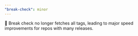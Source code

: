 ```yaml
---
"break-check": minor
---
```


🚀 Break check no longer fetches all tags, leading to major speed improvements for repos with many releases.
